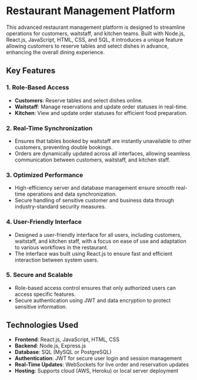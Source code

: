 # Restaurant Management Platform
This advanced restaurant management platform is designed to streamline operations for customers, waitstaff, and kitchen teams. Built with Node.js, React.js, JavaScript, HTML, CSS, and SQL, it introduces a unique feature allowing customers to reserve tables and select dishes in advance, enhancing the overall dining experience.

## Key Features
### 1. Role-Based Access
- **Customers**: Reserve tables and select dishes online.
- **Waitstaff**: Manage reservations and update order statuses in real-time.
- **Kitchen**: View and update order statuses for efficient food preparation.

### 2. Real-Time Synchronization
- Ensures that tables booked by waitstaff are instantly unavailable to other customers, preventing double bookings.
- Orders are dynamically updated across all interfaces, allowing seamless communication between customers, waitstaff, and kitchen staff.

### 3. Optimized Performance
- High-efficiency server and database management ensure smooth real-time operations and data synchronization.
- Secure handling of sensitive customer and business data through industry-standard security measures.

### 4. User-Friendly Interface
- Designed a user-friendly interface for all users, including customers, waitstaff, and kitchen staff, with a focus on ease of use and adaptation to various workflows in the restaurant.
- The interface was built using React.js to ensure fast and efficient interaction between system users.

### 5. Secure and Scalable
- Role-based access control ensures that only authorized users can access specific features.
- Secure authentication using JWT and data encryption to protect sensitive information.

## Technologies Used
- **Frontend**: React.js, JavaScript, HTML, CSS
- **Backend**: Node.js, Express.js
- **Database**: SQL (MySQL or PostgreSQL)
- **Authentication**: JWT for secure user login and session management
- **Real-Time Updates**: WebSockets for live order and reservation updates
- **Hosting**: Supports cloud (AWS, Heroku) or local server deployment
